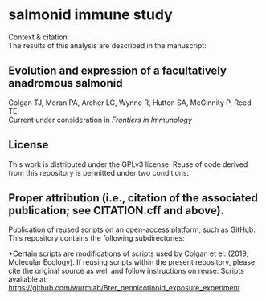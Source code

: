 # salmonid immune study   
Context & citation:  
The results of this analysis are described in the manuscript:  
## Evolution and expression of a facultatively anadromous salmonid    
Colgan TJ, Moran PA, Archer LC, Wynne R, Hutton SA, McGinnity P, Reed TE.  
Current under consideration in _Frontiers in Immunology_

## License  
This work is distributed under the GPLv3 license. Reuse of code derived from this repository is permitted under two conditions:  

## Proper attribution (i.e., citation of the associated publication; see CITATION.cff and above).  
Publication of reused scripts on an open-access platform, such as GitHub.
This repository contains the following subdirectories:


*Certain scripts are modifications of scripts used by Colgan et el. (2019, Molecular Ecology). If reusing scripts within the present repository, please cite the original source as well and follow instructions on reuse.
Scripts available at: https://github.com/wurmlab/Bter_neonicotinoid_exposure_experiment
